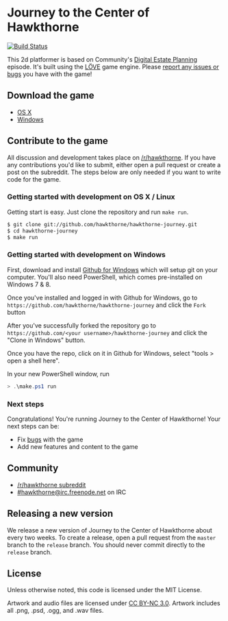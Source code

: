 # Journey to the Center of Hawkthorne

[![Build Status](https://travis-ci.org/hawkthorne/hawkthorne-journey.png?branch=master)](https://travis-ci.org/hawkthorne/hawkthorne-journey)

This 2d platformer is based on Community's [Digital Estate Planning][estate]
episode. It's built using the [LÖVE](https://love2d.org/) game engine. Please
[report any issues or bugs][githubissues] you have with the game!

[estate]: http://en.wikipedia.org/wiki/Digital_Estate_Planning
[githubissues]: https://github.com/hawkthorne/hawkthorne-journey/issues?state=open

## Download the game

- [OS X](http://files.projecthawkthorne.com/releases/latest/hawkthorne-osx.zip)
- [Windows](http://files.projecthawkthorne.com/releases/latest/hawkthorne-win-x86.zip)

## Contribute to the game

All discussion and development takes place on
[/r/hawkthorne](http://www.reddit.com/r/hawkthorne). If you have any
contributions you'd like to submit, either open a pull request or create a post
on the subreddit. The steps below are only needed if you want to write code for
the game.

### Getting started with development on OS X / Linux

Getting start is easy. Just clone the repository and run `make run`.

```bash
$ git clone git://github.com/hawkthorne/hawkthorne-journey.git
$ cd hawkthorne-journey
$ make run
```

### Getting started with development on Windows

First, download and install [Github for Windows](http://windows.github.com/)
which will setup git on your computer. You'll also need PowerShell, which comes
pre-installed on Windows 7 & 8.

Once you've installed and logged in with Github for Windows, go to
`https://github.com/hawkthorne/hawkthorne-journey` and click the `Fork` button

After you've successfully forked the repository go to
`https://github.com/<your username>/hawkthorne-journey` and click the "Clone in
Windows" button.

Once you have the repo, click on it in Github for Windows, select "tools > open a shell here".

In your new PowerShell window, run

```powershell
> .\make.ps1 run
```
 
### Next steps

Congratulations! You're running Journey to the Center of Hawkthorne! Your next steps can be:

- Fix [bugs](https://github.com/hawkthorne/hawkthorne-journey/issues?labels=bug&state=open) with the game
- Add new features and content to the game

## Community

- [/r/hawkthorne subreddit](http://www.reddit.com/r/hawkthorne)
- [#hawkthorne@irc.freenode.net](http://webchat.freenode.net/?channels=hawkthorne) on IRC


## Releasing a new version

We release a new version of Journey to the Center of Hawkthorne about every two
weeks. To create a release, open a pull request from the `master` branch to the
`release` branch. You should never commit directly to the `release` branch.

## License

Unless otherwise noted, this code is licensed under the MIT License.

Artwork and audio files are licensed under [CC BY-NC
3.0](http://creativecommons.org/licenses/by-nc/3.0/). Artwork includes all
.png, .psd, .ogg, and .wav files.

